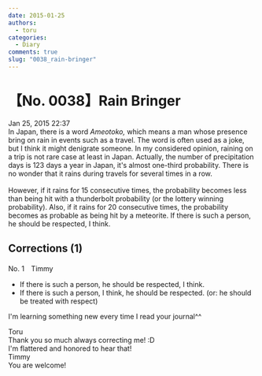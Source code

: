 ```yaml
---
date: 2015-01-25
authors:
  - toru
categories:
  - Diary
comments: true
slug: "0038_rain-bringer"
---
```


# 【No. 0038】Rain Bringer
<div class="date">Jan 25, 2015 22:37</div>
<div id="post"><div id="body_show_ori">
   In Japan, there is a word <em>Ameotoko,</em> which means a man whose presence bring on rain in events such as a travel. The word is often used as a joke, but I think it might denigrate someone. In my considered opinion, raining on a trip is not rare case at least in Japan. Actually, the number of precipitation days is 123 days a year in Japan, it's almost one-third probability. There is no wonder that it rains during travels for several times in a row. <br/><br/>   However, if it rains for 15 consecutive times, the probability becomes less than being hit with a thunderbolt probability (or the lottery winning probability). Also, if it rains for 20 consecutive times, the probability becomes as probable as being hit by a meteorite. If there is such a person, he should be respected, I think.<br/>
</div></div>

<!-- more -->


## Corrections (1)
<div id="block"><div class="first_name"> No. 1　<span class="just_name">Timmy</span></div><div id="block2">
<ul class="correction_field">
<li class="incorrect">If there is such a person, he should be respected, I think.</li>
<li class="corrected correct">
If there is such a person, I think, he should be respected. (or: he should be treated with respect)
</li>
</ul>
<p class="comment_small">
 I'm learning something new every time I read your journal^^
</p>

</div><div class="name"><span class="just_name">Toru</span><br>
Thank you so much always correcting me! :D<br/>I'm flattered and honored to hear that!
</div>
<div class="name"><span class="just_name">Timmy</span><br>
You are welcome!
</div>
</div>
